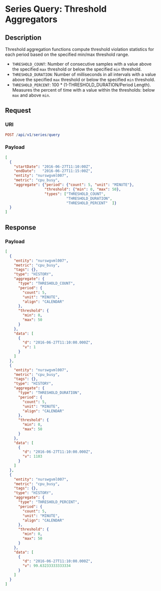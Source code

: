 # Series Query: Threshold Aggregators

## Description

Threshold aggregation functions compute threshold violation statistics for each period based on the specified min/max threshold range.

* `THRESHOLD_COUNT`: Number of consecutive samples with a value above the specified `max` threshold or below the specified `min` threshold.
* `THRESHOLD_DURATION`: Number of milliseconds in all intervals with a value above the specified `max` threshold or below the specified `min` threshold.
* `THRESHOLD_PERCENT`: 100 * (1-THRESHOLD_DURATION/Period Length). Measures the percent of time with a value within the thresholds: below `max` and above `min`.

## Request

### URI

```elm
POST /api/v1/series/query
```

### Payload

```json
[
  {
    "startDate": "2016-06-27T11:10:00Z",
    "endDate":   "2016-06-27T11:15:00Z",
    "entity": "nurswgvml007",
    "metric": "cpu_busy",
    "aggregate": {"period": {"count": 5, "unit": "MINUTE"},
                  "threshold": {"min": 0, "max": 50},
                  "types": ["THRESHOLD_COUNT",
                            "THRESHOLD_DURATION",
                            "THRESHOLD_PERCENT"  ]}
  }
]
```

## Response

### Payload

```json
[
  {
    "entity": "nurswgvml007",
    "metric": "cpu_busy",
    "tags": {},
    "type": "HISTORY",
    "aggregate": {
      "type": "THRESHOLD_COUNT",
      "period": {
        "count": 5,
        "unit": "MINUTE",
        "align": "CALENDAR"
      },
      "threshold": {
        "min": 0,
        "max": 50
      }
    },
    "data": [
      {
        "d": "2016-06-27T11:10:00.000Z",
        "v": 1
      }
    ]
  },
  {
    "entity": "nurswgvml007",
    "metric": "cpu_busy",
    "tags": {},
    "type": "HISTORY",
    "aggregate": {
      "type": "THRESHOLD_DURATION",
      "period": {
        "count": 5,
        "unit": "MINUTE",
        "align": "CALENDAR"
      },
      "threshold": {
        "min": 0,
        "max": 50
      }
    },
    "data": [
      {
        "d": "2016-06-27T11:10:00.000Z",
        "v": 1103
      }
    ]
  },
  {
    "entity": "nurswgvml007",
    "metric": "cpu_busy",
    "tags": {},
    "type": "HISTORY",
    "aggregate": {
      "type": "THRESHOLD_PERCENT",
      "period": {
        "count": 5,
        "unit": "MINUTE",
        "align": "CALENDAR"
      },
      "threshold": {
        "min": 0,
        "max": 50
      }
    },
    "data": [
      {
        "d": "2016-06-27T11:10:00.000Z",
        "v": 99.63233333333334
      }
    ]
  }
]
```

